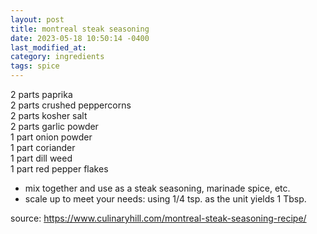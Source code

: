 ```yaml
---
layout: post
title: montreal steak seasoning
date: 2023-05-18 10:50:14 -0400
last_modified_at: 
category: ingredients
tags: spice
---
```


2 parts paprika  
2 parts crushed peppercorns  
2 parts kosher salt  
2 parts garlic powder  
1 part onion powder  
1 part coriander  
1 part dill weed  
1 part red pepper flakes  
* mix together and use as a steak seasoning, marinade spice, etc.
* scale up to meet your needs: using 1/4 tsp. as the unit yields 1 Tbsp.

source: <https://www.culinaryhill.com/montreal-steak-seasoning-recipe/>
